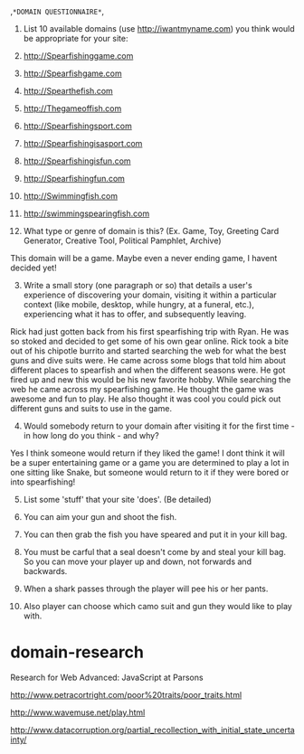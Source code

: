 ,`*DOMAIN QUESTIONNAIRE*`,

1. List 10 available domains (use http://iwantmyname.com) you think would be appropriate for your site:

  1.  http://Spearfishinggame.com
  2.  http://Spearfishgame.com
  3.  http://Spearthefish.com
  4.  http://Thegameoffish.com
  5.  http://Spearfishingsport.com
  6.  http://Spearfishingisasport.com
  7.  http://Spearfishingisfun.com
  8.  http://Spearfishingfun.com
  9.  http://Swimmingfish.com
  10. http://swimmingspearingfish.com
  
2. What type or genre of domain is this? (Ex. Game, Toy, Greeting Card Generator, Creative Tool, Political Pamphlet, Archive)
 
  This domain will be a game. Maybe even a never ending game, I havent decided yet!
  
3. Write a small story (one paragraph or so) that details a user's experience of discovering your domain, visiting it within a particular context (like mobile, desktop, while hungry, at a funeral, etc.), experiencing what it has to offer, and subsequently leaving.

  Rick had just gotten back from his first spearfishing trip with Ryan. 
  He was so stoked and decided to get some of his own gear online. Rick
  took a bite out of his chipotle burrito and started searching the web
  for what the best guns and dive suits were. He came across some blogs 
  that told him about different places to spearfish and when the different
  seasons were. He got fired up and new this would be his new favorite hobby. 
  While searching the web he came across my spearfishing game. He thought
  the game was awesome and fun to play. He also thought it was cool you could
  pick out different guns and suits to use in the game.
  
4. Would somebody return to your domain after visiting it for the first time - in how long do you think - and why?

  Yes I think someone would return if they liked the game! I dont think it will
  be a super entertaining game or a game you are determined to play a lot in one
  sitting like Snake, but someone would return to it if they were bored or into 
  spearfishing!  
  
5. List some 'stuff' that your site 'does'. (Be detailed)

  1. You can aim your gun and shoot the fish.
  2. You can then grab the fish you have speared and put it in your kill bag.
  3. You must be carful that a seal doesn't come by and steal your kill bag. So you can 
  move your player up and down, not forwards and backwards.
  4. When a shark passes through the player will pee his or her pants. 
  5. Also player can choose which camo suit and gun they would like to play with. 






# domain-research
Research for Web Advanced: JavaScript at Parsons

http://www.petracortright.com/poor%20traits/poor_traits.html

http://www.wavemuse.net/play.html

http://www.datacorruption.org/partial_recollection_with_initial_state_uncertainty/
